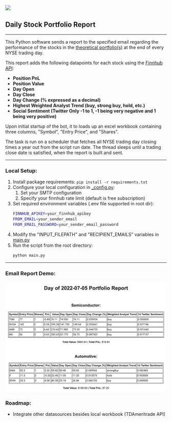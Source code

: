<img src="https://s3.amazonaws.com/owler-image/logo/finnhub_owler_20210827_194040_original.png" width=300></img>

## Daily Stock Portfolio Report
___

This Python software sends a report to the specified email regarding the performance of the stocks in the [theoretical portfolio(s)](data/portfolios_input.xlsx) at the end of every NYSE trading day.

This report adds the following datapoints for each stock using the [Finnhub API](https://finnhub.io/):
- **Position PnL**
- **Position Value**
- **Day Open**
- **Day Close**
- **Day Change (% expressed as a decimal)**
- **Highest Weighted Analyst Trend (buy, strong buy, hold, etc.)**
- **Social Sentiment (Twitter Only -1 to 1, -1 being very negative and 1 being very positive)**

Upon initial startup of the bot, it to loads up an excel workbook containing three columns, "Symbol", "Entry Price", and "Shares".

The task is run on a scheduler that fetches all NYSE trading day closing times a year out from the script run date.
The thread sleeps until a trading close date is satisfied, when the report is built and sent.
___
### Local Setup:
1. Install package requirements: `pip install -r requirements.txt`
2. Configure your local configuration in [_config.py](portfolio_report/_config.py):
   1. Set your SMTP configuration
   2. Specify your finnhub rate limit (default is free subscription)
3. Set required environment variables (.env file supported in root dir):
   ```bash
   FINNHUB_APIKEY=your_finnhub_apikey
   FROM_EMAIL=your_sender_email
   FROM_EMAIL_PASSWORD=your_sender_email_password
   ```
4. Modify the "INPUT_FILEPATH" and "RECIPIENT_EMAILS" variables in [main.py](main.py)
5. Run the script from the root directory:
   ```bash
   python main.py
   ```
___
### Email Report Demo:
![report_email_demo](img/demo.png)

### Roadmap:
- Integrate other datasources besides local workbook (TDAmeritrade API)
